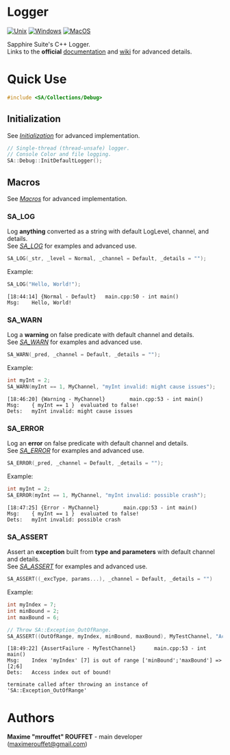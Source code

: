 # Logger

[![Unix](https://github.com/SapphireSuite/Logger/actions/workflows/test_unix.yml/badge.svg)](https://github.com/SapphireSuite/Logger/actions/workflows/test_unix.yml)
[![Windows](https://github.com/SapphireSuite/Logger/actions/workflows/test_windows.yml/badge.svg)](https://github.com/SapphireSuite/Logger/actions/workflows/test_windows.yml)
[![MacOS](https://github.com/SapphireSuite/Logger/actions/workflows/test_macos.yml/badge.svg)](https://github.com/SapphireSuite/Logger/actions/workflows/test_macos.yml)

Sapphire Suite's C++ Logger.\
Links to the **official** [documentation](https://SapphireSuite.github.io/Logger/) and [wiki](https://github.com/SapphireSuite/Logger/wiki) for advanced details.



# Quick Use
```cpp
#include <SA/Collections/Debug>
```
## Initialization
See [_Initialization_](https://github.com/SapphireSuite/Logger/wiki/Initialization) for advanced implementation.
```cpp
// Single-thread (thread-unsafe) logger.
// Console Color and file logging.
SA::Debug::InitDefaultLogger();
```

## Macros
See [_Macros_](https://github.com/SapphireSuite/Logger/wiki/Macros) for advanced implementation.

### SA_LOG
Log **anything** converted as a string with default LogLevel, channel, and details.\
See [_SA_LOG_](https://github.com/SapphireSuite/Logger/wiki/Macros#sa_log) for examples and advanced use.
```cpp
SA_LOG(_str, _level = Normal, _channel = Default, _details = "");
```
Example:
```cpp
SA_LOG("Hello, World!");
```
```
[18:44:14] {Normal - Default}   main.cpp:50 - int main()
Msg:    Hello, World!
```

### SA_WARN
Log a **warning** on false predicate with default channel and details.\
See [_SA_WARN_](https://github.com/SapphireSuite/Logger/wiki/Macros#sa_warn) for examples and advanced use.
```cpp
SA_WARN(_pred, _channel = Default, _details = "");
```
Example:
```cpp
int myInt = 2;
SA_WARN(myInt == 1, MyChannel, "myInt invalid: might cause issues");
```
```
[18:46:20] {Warning - MyChannel}        main.cpp:53 - int main()
Msg:    { myInt == 1 }  evaluated to false!
Dets:   myInt invalid: might cause issues
```

### SA_ERROR
Log an **error** on false predicate with default channel and details.\
See [_SA_ERROR_](https://github.com/SapphireSuite/Logger/wiki/Macros#sa_error) for examples and advanced use.
```cpp
SA_ERROR(_pred, _channel = Default, _details = "");
```
Example:
```cpp
int myInt = 2;
SA_ERROR(myInt == 1, MyChannel, "myInt invalid: possible crash");
```
```
[18:47:25] {Error - MyChannel}        main.cpp:53 - int main()
Msg:    { myInt == 1 }  evaluated to false!
Dets:   myInt invalid: possible crash
```

### SA_ASSERT
Assert an **exception** built from **type and parameters** with default channel and details.\
See [_SA_ASSERT_](https://github.com/SapphireSuite/Logger/wiki/Macros#sa_assert) for examples and advanced use.
```cpp
SA_ASSERT((_excType, params...), _channel = Default, _details = "")
```
Example:
```cpp
int myIndex = 7;
int minBound = 2;
int maxBound = 6;

// Throw SA::Exception_OutOfRange.
SA_ASSERT((OutOfRange, myIndex, minBound, maxBound), MyTestChannel, "Access index out of bound!")
```
```
[18:49:22] {AssertFailure - MyTestChannel}      main.cpp:53 - int main()
Msg:    Index 'myIndex' [7] is out of range ['minBound';'maxBound'] => [2;6]
Dets:   Access index out of bound!

terminate called after throwing an instance of 'SA::Exception_OutOfRange'
```



# Authors

**Maxime "mrouffet" ROUFFET** - main developer (maximerouffet@gmail.com)
